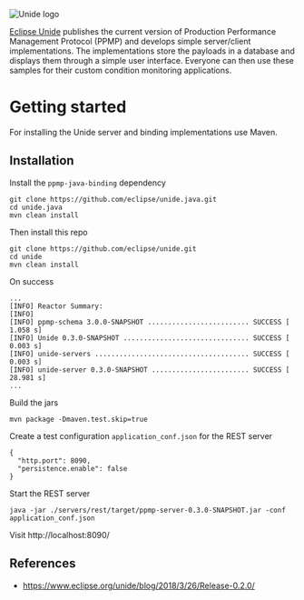 ![Unide logo](website/static/logo.svg)

[Eclipse Unide](https://www.eclipse.org/unide) publishes the current version of Production Performance Management Protocol (PPMP) and develops simple server/client implementations. The implementations store the payloads in a database and displays them through a simple user interface. Everyone can then use these samples for their custom condition monitoring applications.

# Getting started

For installing the Unide server and binding implementations use Maven.

## Installation

Install the `ppmp-java-binding` dependency

    git clone https://github.com/eclipse/unide.java.git
    cd unide.java
    mvn clean install

Then install this repo

    git clone https://github.com/eclipse/unide.git
    cd unide
    mvn clean install

On success

    ...
    [INFO] Reactor Summary:
    [INFO]
    [INFO] ppmp-schema 3.0.0-SNAPSHOT ......................... SUCCESS [  1.058 s]
    [INFO] Unide 0.3.0-SNAPSHOT ............................... SUCCESS [  0.003 s]
    [INFO] unide-servers ...................................... SUCCESS [  0.003 s]
    [INFO] unide-server 0.3.0-SNAPSHOT ........................ SUCCESS [ 28.981 s]
    ...

Build the jars

    mvn package -Dmaven.test.skip=true

Create a test configuration `application_conf.json` for the REST server

    {
      "http.port": 8090,
      "persistence.enable": false
    }

Start the REST server

    java -jar ./servers/rest/target/ppmp-server-0.3.0-SNAPSHOT.jar -conf application_conf.json

Visit http://localhost:8090/


## References

- https://www.eclipse.org/unide/blog/2018/3/26/Release-0.2.0/
